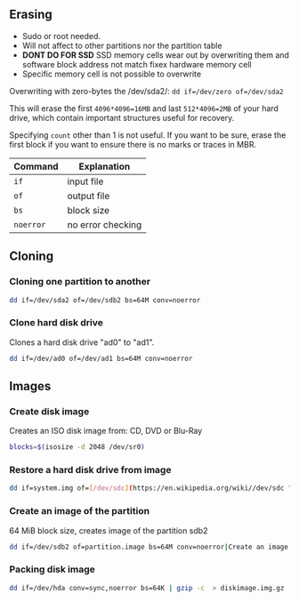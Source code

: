 ## Erasing
- Sudo or root needed.
- Will not affect to other partitions nor the partition table
- **DONT DO FOR SSD** SSD memory cells wear out by overwriting them and software block address not match fixex hardware memory cell
- Specific memory cell is not possible to overwrite

Overwriting with zero-bytes the /dev/sda2/:
`dd if=/dev/zero of=/dev/sda2` 

This will erase the first `4096*4096=16MB` and last `512*4096=2MB` of your hard drive, which contain important structures useful for recovery. 

Specifying `count` other than 1 is not useful. If you want to be sure, erase the first block if you want to ensure there is no marks or traces in MBR.

| Command   | Explanation       |
| --------- | ----------------- |
| `if`      | input file        |
| `of`      | output file       |
| `bs`      | block size        |
| `noerror` | no error checking |


## Cloning
### Cloning one partition to another

```Bash
dd if=/dev/sda2 of=/dev/sdb2 bs=64M conv=noerror
```
### Clone hard disk drive 

Clones a hard disk drive "ad0" to "ad1".

```Bash
dd if=/dev/ad0 of=/dev/ad1 bs=64M conv=noerror
```
## Images
### Create disk image

Creates an ISO disk image from: CD, DVD or Blu-Ray

```Bash
blocks=$(isosize -d 2048 /dev/sr0)
```
### Restore a hard disk drive from image

```Bash
dd if=system.img of=[/dev/sdc](https://en.wikipedia.org/wiki//dev/sdc "/dev/sdc") bs=64M conv=noerror
```
### Create an image of the partition

64 MiB block size, creates image of the partition sdb2

```Bash
dd if=/dev/sdb2 of=partition.image bs=64M conv=noerror|Create an image of the partition sdb2, using a 64 MiB block size.
```

### Packing disk image

```Bash
dd if=/dev/hda conv=sync,noerror bs=64K | gzip -c  > diskimage.img.gz
```
